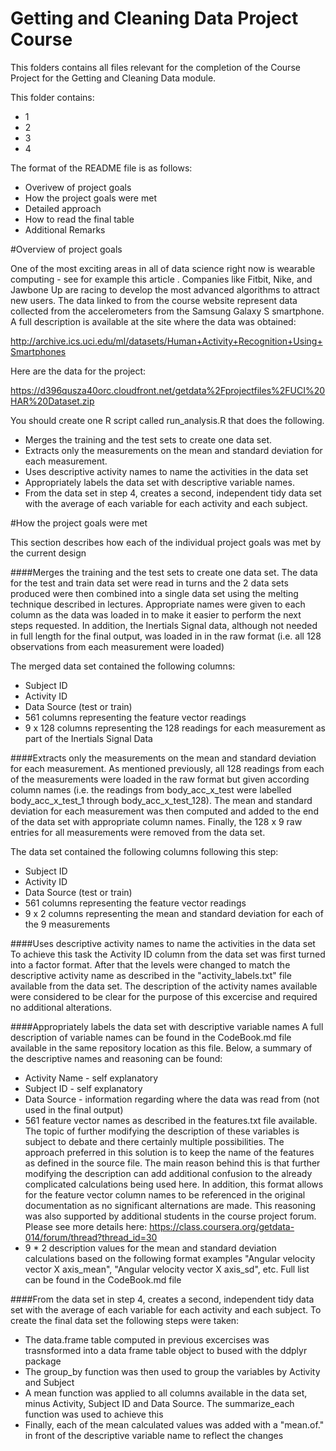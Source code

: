 # Getting and Cleaning Data Project Course
This folders contains all files relevant for the completion of the Course Project for the Getting and Cleaning Data module. 

This folder contains:
* 1
* 2
* 3
* 4

The format of the README file is as follows:
* Overivew of project goals
* How the project goals were met
* Detailed approach
* How to read the final table
* Additional Remarks

#Overview of project goals

<Taken from the course description website>

One of the most exciting areas in all of data science right now is wearable computing - see for example this article . Companies like Fitbit, Nike, and Jawbone Up are racing to develop the most advanced algorithms to attract new users. The data linked to from the course website represent data collected from the accelerometers from the Samsung Galaxy S smartphone. A full description is available at the site where the data was obtained: 

http://archive.ics.uci.edu/ml/datasets/Human+Activity+Recognition+Using+Smartphones 

Here are the data for the project: 

https://d396qusza40orc.cloudfront.net/getdata%2Fprojectfiles%2FUCI%20HAR%20Dataset.zip 

You should create one R script called run_analysis.R that does the following. 
* Merges the training and the test sets to create one data set.
* Extracts only the measurements on the mean and standard deviation for each measurement. 
* Uses descriptive activity names to name the activities in the data set
* Appropriately labels the data set with descriptive variable names. 
* From the data set in step 4, creates a second, independent tidy data set with the average of each variable for each activity and each subject.

#How the project goals were met

This section describes how each of the individual project goals was met by the current design

####Merges the training and the test sets to create one data set.
The data for the test and train data set were read in turns and the 2 data sets produced were then combined into a single data set using the melting technique described in lectures. Appropriate names were given to each column as the data was loaded in to make it easier to perform the next steps requested. In addition, the Inertials Signal data, although not needed in full length for the final output, was loaded in in the raw format (i.e. all 128 observations from each measurement were loaded)

The merged data set contained the following columns:
* Subject ID
* Activity ID
* Data Source (test or train)
* 561 columns representing the feature vector readings
* 9 x 128 columns representing the 128 readings for each measurement as part of the Inertials Signal Data

####Extracts only the measurements on the mean and standard deviation for each measurement.
As mentioned previously, all 128 readings from each of the measurements were loaded in the raw format but given according column names (i.e. the readings from body_acc_x_test were labelled body_acc_x_test_1 through body_acc_x_test_128). The mean and standard deviation for each measurement was then computed and added to the end of the data set with appropriate column names. Finally, the 128 x 9 raw entries for all measurements were removed from the data set.

The data set contained the following columns following this step:
* Subject ID
* Activity ID
* Data Source (test or train)
* 561 columns representing the feature vector readings
* 9 x 2 columns representing the mean and standard deviation for each of the 9 measurements

####Uses descriptive activity names to name the activities in the data set
To achieve this task the Activity ID column from the data set was first turned into a factor format. After that the levels were changed to match the descriptive activity name as described in the "activity_labels.txt" file available from the data set. The description of the activity names available were considered to be clear for the purpose of this excercise and required no additional alterations. 

####Appropriately labels the data set with descriptive variable names
A full description of variable names can be found in the CodeBook.md file available in the same repository location as this file. Below, a summary of the descriptive names and reasoning can be found:

* Activity Name - self explanatory
* Subject ID - self explanatory
* Data Source - information regarding where the data was read from (not used in the final output)
* 561 feature vector names as described in the features.txt file available. The topic of further modifying the description of these variables is subject to debate and there certainly multiple possibilities. The approach preferred in this solution is to keep the name of the features as defined in the source file. The main reason behind this is that further modifying the description can add additional confusion to the already complicated calculations being used here. In addition, this format allows for the feature vector column names to be referenced in the original documentation as no significant alternations are made. This reasoning was also supported by additional students in the course project forum. Please see more details here:
https://class.coursera.org/getdata-014/forum/thread?thread_id=30
* 9 * 2 description values for the mean and standard deviation calculations based on the following format examples
"Angular velocity vector X axis_mean", "Angular velocity vector X axis_sd", etc. Full list can be found in the CodeBook.md file

####From the data set in step 4, creates a second, independent tidy data set with the average of each variable for each activity and each subject.
To create the final data set the following steps were taken: 
* The data.frame table computed in previous excercises was trasnsformed into a data frame table object to bused with the ddplyr package
* The group_by function was then used to group the variables by Activity and Subject
* A mean function was applied to all columns available in the data set, minus Activity, Subject ID and Data Source. The summarize_each function was used to achieve this
* Finally, each of the mean calculated values was added with a "mean.of." in front of the descriptive variable name to reflect the changes

